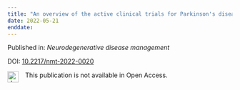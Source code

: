 ```yaml
---
title: "An overview of the active clinical trials for Parkinson's disease psychosis."
date: 2022-05-21
enddate:
---
```


Published in: *Neurodegenerative disease management*

DOI: [10.2217/nmt-2022-0020](https://doi.org/10.2217/nmt-2022-0020)

<img src="https://upload.wikimedia.org/wikipedia/commons/thumb/0/0e/Closed_Access_logo_transparent.svg/1200px-Closed_Access_logo_transparent.svg.png" alt="drawing" width="25" align="left"/> &nbsp;&nbsp;&nbsp;This publication is not available in Open Access.



